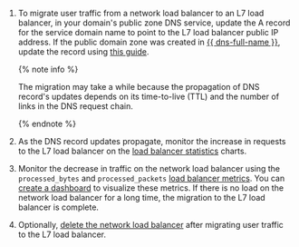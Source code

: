 1. To migrate user traffic from a network load balancer to an L7 load balancer, in your domain's public zone DNS service, update the A record for the service domain name to point to the L7 load balancer public IP address. If the public domain zone was created in [{{ dns-full-name }}](../../../dns/), update the record using [this guide](../../../dns/operations/resource-record-update.md).

    {% note info %}

    The migration may take a while because the propagation of DNS record's updates depends on its time-to-live (TTL) and the number of links in the DNS request chain.

    {% endnote %}

1. As the DNS record updates propagate, monitor the increase in requests to the L7 load balancer on the [load balancer statistics](../../../application-load-balancer/operations/application-load-balancer-get-stats.md) charts.

1. Monitor the decrease in traffic on the network load balancer using the `processed_bytes` and `processed_packets` [load balancer metrics](../../../monitoring/metrics-ref/network-load-balancer-ref.md). You can [create a dashboard](../../../monitoring/operations/dashboard/create.md) to visualize these metrics. If there is no load on the network load balancer for a long time, the migration to the L7 load balancer is complete.

1. Optionally, [delete the network load balancer](../../../network-load-balancer/operations/load-balancer-delete.md) after migrating user traffic to the L7 load balancer.
